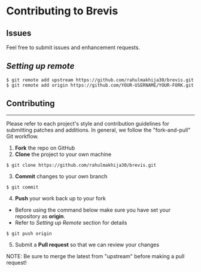 Contributing to Brevis
=========================================

Issues
------

Feel free to submit issues and enhancement requests.

## _**Setting up remote**_
 ```git
 $ git remote add upstream https://github.com/rahulmakhija30/brevis.git
 $ git remote add origin https://github.com/YOUR-USERNAME/YOUR-FORK.git
```

## Contributing
------------

Please refer to each project's style and contribution guidelines for submitting patches and additions. In general, we follow the "fork-and-pull" Git workflow.

 1. **Fork** the repo on GitHub
 2. **Clone** the project to your own machine
 ```git
 $ git clone https://github.com/rahulmakhija30/brevis.git 
```

 3. **Commit** changes to your own branch
 ```git
 $ git commit 
```

 4. **Push** your work back up to your fork
  - Before using the command below make sure you have set your repository as **origin**.
  - Refer to _Setting up Remote_ section for details
  ```git
 $ git push origin 
```
 5. Submit a **Pull request** so that we can review your changes

NOTE: Be sure to merge the latest from "upstream" before making a pull request!